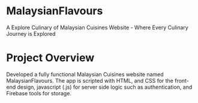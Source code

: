 # MalaysianFlavours
A Explore Culinary of Malaysian Cuisines Website - Where Every Culinary Journey is Explored

# Project Overview
Developed a fully functional Malaysian Cuisines website named MalaysianFlavours. The app is scripted with HTML, and CSS for the front-end design, javascript (.js) for server side logic such as authentication, and Firebase tools for storage.
